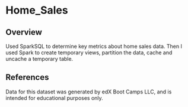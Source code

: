 # Home_Sales
## Overview
Used SparkSQL to determine key metrics about home sales data. Then I used Spark to create temporary views, partition the data, cache and uncache a temporary table.

## References
Data for this dataset was generated by edX Boot Camps LLC, and is intended for educational purposes only.
